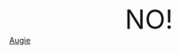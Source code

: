 <html>
<head>
<bold>
<center>
<font size="1000050"> NO! </font>
</center>
<a href="augie.html"> Augie </a>
</bold>
</head>
</html>
